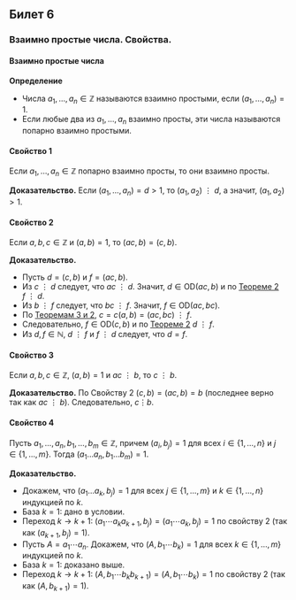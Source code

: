 ## Билет 6

### Взаимно простые числа. Свойства.

#### Взаимно простые числа

**Определение**

- Числа $a_1, \ldots, a_n \in \mathbb{Z}$ называются взаимно простыми, если $(a_1, \ldots, a_n) = 1$.
- Если любые два из $a_1, \ldots, a_n$ взаимно просты, эти числа называются попарно взаимно простыми.

#### Свойство 1

Если $a_1, \ldots, a_n \in \mathbb{Z}$ попарно взаимно просты, то они взаимно просты.

**Доказательство.** Если $(a_1, \ldots, a_n) = d > 1$, то $(a_1, a_2) \ \vdots \ d$, а значит, $(a_1, a_2) > 1$.

#### Свойство 2

Если $a, b, c \in \mathbb{Z}$ и $(a, b) = 1$, то $(ac, b) = (c, b)$.

**Доказательство.**

- Пусть $d = (c, b)$ и $f = (ac, b)$.
- Из $c \ \vdots \ d$ следует, что $ac \ \vdots \ d$. Значит, $d \in \text{OD}(ac, b)$ и по [Теореме 2](3.md) $f \ \vdots \ d$.
- Из $b \ \vdots \ f$ следует, что $bc \ \vdots \ f$. Значит, $f \in \text{OD}(ac, bc)$.
- По [Теоремам 3 и 2](3.md), $c = c(a, b) = (ac, bc) \ \vdots \ f$.
- Следовательно, $f \in \text{OD}(c, b)$ и по [Теореме 2](3.md) $d \ \vdots \ f$.
- Из $d, f \in \mathbb{N}$, $d \ \vdots \ f$ и $f \ \vdots \ d$ следует, что $d = f$.

#### Свойство 3

Если $a, b, c \in \mathbb{Z}$, $(a, b) = 1$ и $ac \ \vdots \ b$, то $c \ \vdots \ b$.

**Доказательство.** По Свойству 2 $(c, b) = (ac, b) = b$ (последнее верно так как $ac \ \vdots \ b$). Следовательно, $c \vdots b$.

#### Свойство 4

Пусть $a_1, \ldots, a_n, b_1, \ldots, b_m \in \mathbb{Z}$, причем $(a_i, b_j) = 1$ для всех $i \in \{1, \ldots, n\}$ и $j \in \{1, \ldots, m\}$. Тогда $(a_1 \ldots a_n, b_1 \ldots b_m) = 1$.

**Доказательство.**

- Докажем, что $(a_1 \ldots a_k, b_j) = 1$ для всех $j \in \{1, \ldots, m\}$ и $k \in \{1, \ldots, n\}$ индукцией по $k$.
- База $k = 1$: дано в условии.
- Переход $k \rightarrow k + 1$: $(a_1 \cdots a_k a_{k+1}, b_j) = (a_1 \cdots a_k, b_j) = 1$ по свойству 2 (так как $(a_{k+1}, b_j) = 1$).
- Пусть $A = a_1 \cdots a_n$. Докажем, что $(A, b_1 \cdots b_k) = 1$ для всех $k \in \{1, \ldots, m\}$ индукцией по $k$.
- База $k = 1$: доказано выше.
- Переход $k \rightarrow k + 1$: $(A, b_1 \cdots b_k b_{k+1}) = (A, b_1 \cdots b_k) = 1$ по свойству 2 (так как $(A, b_{k+1}) = 1$).
